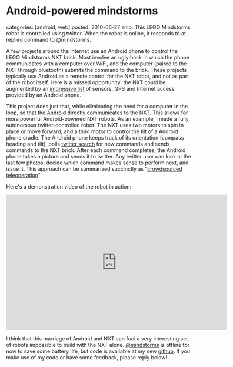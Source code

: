 Android-powered mindstorms
==========================
categories: [android, web]
posted: 2010-06-27
snip: This LEGO Mindstorms robot is controlled using twitter. When the robot is online,
  it responds to at-replied command to @mindstorms.



A few projects around the internet use an Android phone to control the
LEGO Mindstorms NXT brick. Most involve an ugly hack in which the phone
communicates with a computer over WiFi, and the computer (paired to the
NXT through bluetooth) submits the command to the brick. These projects
typically use Android as a remote control for the NXT robot, and not as
part of the robot itself. Here is a missed opportunity: the NXT could be
augmented by an [impressive list][] of sensors, GPS and Internet access
provided by an Android phone. 

This project does just that, while eliminating the need for a computer in
the loop, so that the Android directly communicates to the NXT. This allows
for more powerful Android-powered NXT robots. As an example, I made a fully
autonomous twitter-controlled robot. The NXT uses two motors to spin in
place or move forward, and a third motor to control the tilt of a Android
phone cradle. The Android phone keeps track of its orientation (compass
heading and tilt), polls [twitter search][] for new commands and sends
commands to the NXT brick. After each command completes, the Android phone
takes a picture and sends it to twitter. Any twitter user can look at the
last few photos, decide which command makes sense to perform next, and issue
it. This approach can be summarized succinctly as "[crowdsourced][]
[teleoperation][]". 

Here's a demonstration video of the robot in action:

<iframe title="YouTube video player" width="600" height="368"
  src="http://www.youtube.com/embed/ATQ_0tySttM" frameborder="0"
  allowfullscreen></iframe>

I think that this marriage of Android and NXT can fuel a very interesting
set of robots impossible to build with the NXT alone. [@mindstorms][] is
offline for now to save some battery life, but code is available at my new
[github][]. If you make use of my code or have some feedback, please reply
below!

  [impressive list]: http://developer.android.com/reference/android/hardware/Sensor.html
  [twitter search]: http://search.twitter.com/
  [crowdsourced]: http://en.wikipedia.org/wiki/Crowdsourcing
  [teleoperation]: http://en.wikipedia.org/wiki/Teleoperation
  [@mindstorms]: http://twitter.com/mindstorms
  [github]: http://github.com/borismus/android-nxt

